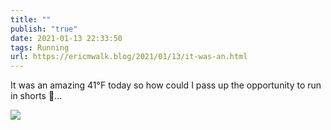 ```yaml
---
title: ""
publish: "true"
date: 2021-01-13 22:33:50
tags: Running
url: https://ericmwalk.blog/2021/01/13/it-was-an.html
---
```


It was an amazing 41°F today so how could I pass up the opportunity to run in shorts 🏃...

![](https://ericmwalk.blog/uploads/2021/e19a3c62fc.jpg)